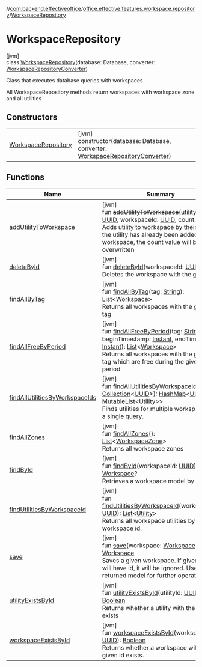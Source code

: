//[com.backend.effectiveoffice](../../../index.md)/[office.effective.features.workspace.repository](../index.md)/[WorkspaceRepository](index.md)

# WorkspaceRepository

[jvm]\
class [WorkspaceRepository](index.md)(database: Database, converter: [WorkspaceRepositoryConverter](../../office.effective.features.workspace.converters/-workspace-repository-converter/index.md))

Class that executes database queries with workspaces

All WorkspaceRepository methods return workspaces with workspace zone and all utilities

## Constructors

| | |
|---|---|
| [WorkspaceRepository](-workspace-repository.md) | [jvm]<br>constructor(database: Database, converter: [WorkspaceRepositoryConverter](../../office.effective.features.workspace.converters/-workspace-repository-converter/index.md)) |

## Functions

| Name | Summary |
|---|---|
| [addUtilityToWorkspace](add-utility-to-workspace.md) | [jvm]<br>fun [~~addUtilityToWorkspace~~](add-utility-to-workspace.md)(utilityId: [UUID](https://docs.oracle.com/javase/8/docs/api/java/util/UUID.html), workspaceId: [UUID](https://docs.oracle.com/javase/8/docs/api/java/util/UUID.html), count: [UInt](https://kotlinlang.org/api/latest/jvm/stdlib/kotlin/-u-int/index.html))<br>Adds utility to workspace by their id. If the utility has already been added to the workspace, the count value will be overwritten |
| [deleteById](delete-by-id.md) | [jvm]<br>fun [~~deleteById~~](delete-by-id.md)(workspaceId: [UUID](https://docs.oracle.com/javase/8/docs/api/java/util/UUID.html))<br>Deletes the workspace with the given id |
| [findAllByTag](find-all-by-tag.md) | [jvm]<br>fun [findAllByTag](find-all-by-tag.md)(tag: [String](https://kotlinlang.org/api/latest/jvm/stdlib/kotlin/-string/index.html)): [List](https://kotlinlang.org/api/latest/jvm/stdlib/kotlin.collections/-list/index.html)&lt;[Workspace](../../office.effective.model/-workspace/index.md)&gt;<br>Returns all workspaces with the given tag |
| [findAllFreeByPeriod](find-all-free-by-period.md) | [jvm]<br>fun [findAllFreeByPeriod](find-all-free-by-period.md)(tag: [String](https://kotlinlang.org/api/latest/jvm/stdlib/kotlin/-string/index.html), beginTimestamp: [Instant](https://docs.oracle.com/javase/8/docs/api/java/time/Instant.html), endTimestamp: [Instant](https://docs.oracle.com/javase/8/docs/api/java/time/Instant.html)): [List](https://kotlinlang.org/api/latest/jvm/stdlib/kotlin.collections/-list/index.html)&lt;[Workspace](../../office.effective.model/-workspace/index.md)&gt;<br>Returns all workspaces with the given tag which are free during the given period |
| [findAllUtilitiesByWorkspaceIds](find-all-utilities-by-workspace-ids.md) | [jvm]<br>fun [findAllUtilitiesByWorkspaceIds](find-all-utilities-by-workspace-ids.md)(ids: [Collection](https://kotlinlang.org/api/latest/jvm/stdlib/kotlin.collections/-collection/index.html)&lt;[UUID](https://docs.oracle.com/javase/8/docs/api/java/util/UUID.html)&gt;): [HashMap](https://kotlinlang.org/api/latest/jvm/stdlib/kotlin.collections/-hash-map/index.html)&lt;[UUID](https://docs.oracle.com/javase/8/docs/api/java/util/UUID.html), [MutableList](https://kotlinlang.org/api/latest/jvm/stdlib/kotlin.collections/-mutable-list/index.html)&lt;[Utility](../../office.effective.model/-utility/index.md)&gt;&gt;<br>Finds utilities for multiple workspaces in a single query. |
| [findAllZones](find-all-zones.md) | [jvm]<br>fun [findAllZones](find-all-zones.md)(): [List](https://kotlinlang.org/api/latest/jvm/stdlib/kotlin.collections/-list/index.html)&lt;[WorkspaceZone](../../office.effective.model/-workspace-zone/index.md)&gt;<br>Returns all workspace zones |
| [findById](find-by-id.md) | [jvm]<br>fun [findById](find-by-id.md)(workspaceId: [UUID](https://docs.oracle.com/javase/8/docs/api/java/util/UUID.html)): [Workspace](../../office.effective.model/-workspace/index.md)?<br>Retrieves a workspace model by its id |
| [findUtilitiesByWorkspaceId](find-utilities-by-workspace-id.md) | [jvm]<br>fun [findUtilitiesByWorkspaceId](find-utilities-by-workspace-id.md)(workspaceId: [UUID](https://docs.oracle.com/javase/8/docs/api/java/util/UUID.html)): [List](https://kotlinlang.org/api/latest/jvm/stdlib/kotlin.collections/-list/index.html)&lt;[Utility](../../office.effective.model/-utility/index.md)&gt;<br>Returns all workspace utilities by workspace id. |
| [save](save.md) | [jvm]<br>fun [~~save~~](save.md)(workspace: [Workspace](../../office.effective.model/-workspace/index.md)): [Workspace](../../office.effective.model/-workspace/index.md)<br>Saves a given workspace. If given model will have id, it will be ignored. Use the returned model for further operations |
| [utilityExistsById](utility-exists-by-id.md) | [jvm]<br>fun [utilityExistsById](utility-exists-by-id.md)(utilityId: [UUID](https://docs.oracle.com/javase/8/docs/api/java/util/UUID.html)): [Boolean](https://kotlinlang.org/api/latest/jvm/stdlib/kotlin/-boolean/index.html)<br>Returns whether a utility with the given id exists |
| [workspaceExistsById](workspace-exists-by-id.md) | [jvm]<br>fun [workspaceExistsById](workspace-exists-by-id.md)(workspaceId: [UUID](https://docs.oracle.com/javase/8/docs/api/java/util/UUID.html)): [Boolean](https://kotlinlang.org/api/latest/jvm/stdlib/kotlin/-boolean/index.html)<br>Returns whether a workspace with the given id exists. |
